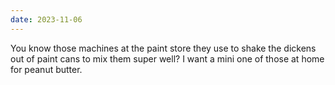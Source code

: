 ```yaml
---
date: 2023-11-06
---
```


You know those machines at the paint store they use to shake the dickens out of paint cans to mix them super well? I want a mini one of those at home for peanut butter.